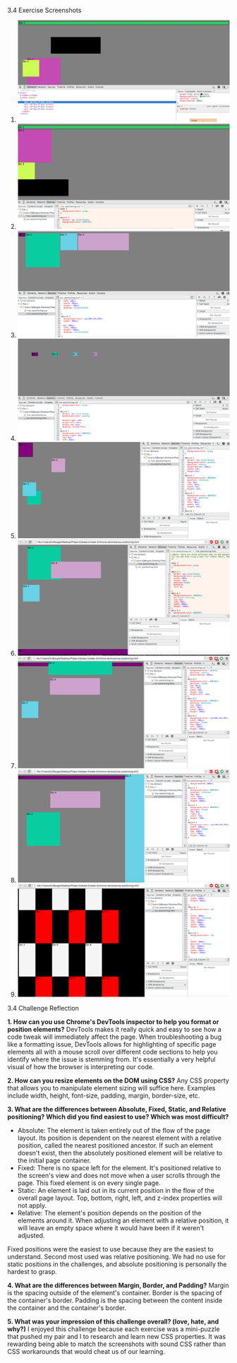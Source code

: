 3.4 Exercise Screenshots

1. ![Ex1](imgs/3.4_Exercise-1.png)
2. ![Ex2](imgs/3.4_Exercise-2.png)
4. ![Ex3](imgs/3.4_Exercise-3.png)
3. ![Ex4](imgs/3.4_Exercise-4.png)
5. ![Ex5](imgs/3.4_Exercise-5.png)
6. ![Ex6](imgs/3.4_Exercise-6.png)
7. ![Ex7](imgs/3.4_Exercise-7.png)
8. ![Ex8](imgs/3.4_Exercise-8.png)
9. ![Ex9](imgs/3.4_Exercise-9.png)

3.4 Challenge Reflection

<b>1. How can you use Chrome's DevTools inspector to help you format or position elements?</b>
DevTools makes it really quick and easy to see how a code tweak will immediately affect the page. When troubleshooting a bug like a formatting issue, DevTools allows for highlighting of specific page elements all with a mouse scroll over different code sections to help you identify where the issue is stemming from. It's essentially a very helpful visual of how the browser is interpreting our code.

<b>2. How can you resize elements on the DOM using CSS?</b>
Any CSS property that allows you to manipulate element sizing will suffice here. Examples include width, height, font-size, padding, margin, border-size, etc.

<b>3. What are the differences between Absolute, Fixed, Static, and Relative positioning? Which did you find easiest to use? Which was most difficult?</b>

- Absolute: The element is taken entirely out of the flow of the page layout. Its position is dependent on the nearest element with a relative position, called the nearest positioned ancestor. If such an element doesn't exist, then the absolutely positioned element will be relative to the initial page container.
- Fixed: There is no space left for the element. It's positioned relative to the screen's view and does not move when a user scrolls through the page. This fixed element is on every single page.
- Static: An element is laid out in its current position in the flow of the overall page layout. Top, bottom, right, left, and z-index properties will not apply.
- Relative: The element's position depends on the position of the elements around it. When adjusting an element with a relative position, it will leave an empty space where it would have been if it weren't adjusted.

Fixed positions were the easiest to use because they are the easiest to understand. Second most used was relative positioning. We had no use for static positions in the challenges, and absolute positioning is personally the hardest to grasp.

<b>4. What are the differences between Margin, Border, and Padding?</b>
Margin is the spacing outside of the element's container. Border is the spacing of the container's border. Padding is the spacing between the content inside the container and the container's border.

<b>5. What was your impression of this challenge overall? (love, hate, and why?)</b>
I enjoyed this challenge because each exercise was a mini-puzzle that pushed my pair and I to research and learn new CSS properties. It was rewarding being able to match the screenshots with sound CSS rather than CSS workarounds that would cheat us of our learning.